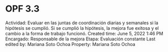 # OPF 3.3

Actividad: Evaluar en las juntas de coordinación diarias y semanales si la hipótesis se cumplió. Si se cumplió la hipótesis, la mejora fue exitosa y el cambio a la forma de trabajo funcionó.
Created time: June 5, 2022 1:46 PM
Encargado: Responsable de la mejora
Etapa: Evaluación constante
Last edited by: Mariana Soto Ochoa
Property: Mariana Soto Ochoa